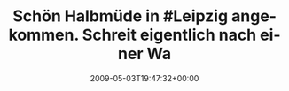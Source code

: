---
retweeted: false
source: <a href="http://twitter.com" rel="nofollow">Twitter Web Client</a>
entities:
  hashtags:
  - text: Leipzig
    indices:
    - '18'
    - '26'
  symbols: []
  user_mentions: []
  urls: []
display_text_range:
- '0'
- '77'
favorite_count: '0'
id_str: '1689181714'
truncated: false
retweet_count: '0'
id: '1689181714'
created_at: Sun May 03 19:47:32 +0000 2009
favorited: false
full_text: 'Schön Halbmüde in #Leipzig angekommen. Schreit eigentlich nach einer Wannung.'
lang: de
tags:
- Leipzig
- pesos/twitter
date: '2009-05-03T19:47:32+00:00'
src: https://twitter.com/bascht/status/1689181714
original_url: https://twitter.com/bascht/status/1689181714
type: twitter_tweet
text: 'Schön Halbmüde in #Leipzig angekommen. Schreit eigentlich nach einer Wannung.'
title: 'Schön Halbmüde in #Leipzig angekommen. Schreit eigentlich nach einer Wa'

---
